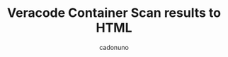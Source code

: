 ---
layout: post
repolink: "https://github.com/cadonuno/VeracodeContainerScanToHtml"
title: "Veracode Container Scan results to HTML"
description: "Converts the JSON output of a Veracode container scan into HTML."
author: "cadonuno"
author-link: "https://github.com/cadonuno"
content-type: "results_collection_and_display"
repo: "github"
repo_title: "Veracode Container Scan results to HTML"
---